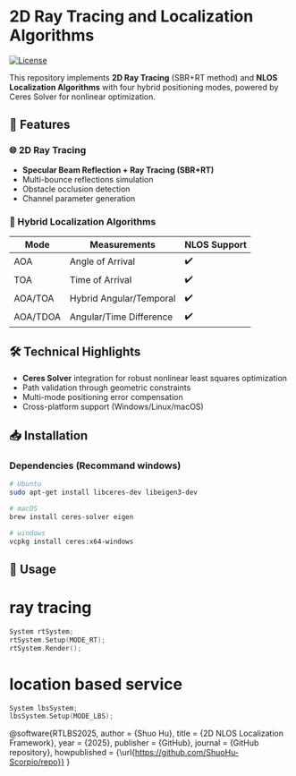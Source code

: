 # 2D Ray Tracing and Localization Algorithms

[![License](https://img.shields.io/badge/License-MIT-blue.svg)](LICENSE)

This repository implements **2D Ray Tracing** (SBR+RT method) and **NLOS Localization Algorithms** with four hybrid positioning modes, powered by Ceres Solver for nonlinear optimization.

## 📌 Features
### 🌐 2D Ray Tracing
- **Specular Beam Reflection + Ray Tracing (SBR+RT)** 
- Multi-bounce reflections simulation
- Obstacle occlusion detection
- Channel parameter generation

### 📍 Hybrid Localization Algorithms
| Mode | Measurements | NLOS Support |
|------|--------------|--------------|
| AOA  | Angle of Arrival | ✔️ |
| TOA  | Time of Arrival  | ✔️ |
| AOA/TOA | Hybrid Angular/Temporal | ✔️ |
| AOA/TDOA | Angular/Time Difference | ✔️ |

## 🛠 Technical Highlights
- **Ceres Solver** integration for robust nonlinear least squares optimization
- Path validation through geometric constraints
- Multi-mode positioning error compensation
- Cross-platform support (Windows/Linux/macOS)

## 📥 Installation
### Dependencies (Recommand windows)
```bash
# Ubuntu
sudo apt-get install libceres-dev libeigen3-dev

# macOS
brew install ceres-solver eigen

# windows
vcpkg install ceres:x64-windows
```

## 🚀 Usage
# ray tracing
```cpp
System rtSystem;
rtSystem.Setup(MODE_RT);
rtSystem.Render();
```

# location based service

```cpp
System lbsSystem;
lbsSystem.Setup(MODE_LBS);
```

@software{RTLBS2025,
  author = {Shuo Hu},
  title = {2D NLOS Localization Framework},
  year = {2025},
  publisher = {GitHub},
  journal = {GitHub repository},
  howpublished = {\url{https://github.com/ShuoHu-Scorpio/repo}}
}
